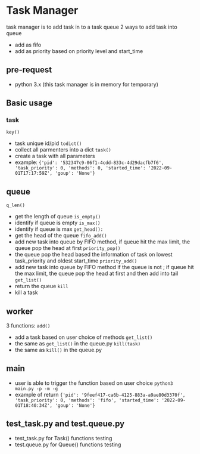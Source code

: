 # Task Manager
task manager is to add task in to a task queue
2 ways to add task into queue
- add as fifo
- add as priority based on priority level and start_time

## pre-request
- python 3.x
(this task manager is in memory for temporary)

## Basic usage
### task
`key()` 
- task unique id/pid
`todict()` 
- collect all parmenters into a dict
`task()` 
- create a task with all parameters 
- example: `{'pid': '532347c9-06f1-4cdd-833c-4d29dacfb7f6', 'task_priority': 0, 'methods': 0, 'started_time': '2022-09-01T17:17:59Z', 'goup': 'None'}`

## queue
`q_len()` 
- get the length of queue
`is_empty()` 
- identify if queue is empty
`is_max()` 
- identify if queue is max
`get_head():`
- get the head of the queue
`fifo_add()`
- add new task into queue by FIFO method, if queue hit the max limit, the queue pop the head at first
`priority_pop()`
- the queue pop the head based the information of task on lowest task_priority and oldest start_time
`priority_add()`
- add new task into queue by FIFO method if the queue is not ; if queue hit the max limit, the queue pop the head at first and then add into tail
`get_list()`
- return the queue
`kill`
- kill a task

## worker
3 functions:
`add()`
- add a task based on user choice of methods
`get_list()`
- the same as `get_list()` in the queue.py
`kill(task)`
- the same as `kill()` in the queue.py

## main
- user is able to trigger the function based on user choice
`python3 main.py -p -m -g`
- example of return `{'pid': '9feef417-ca6b-4125-883a-a9ae80d3370f', 'task_priority': 0, 'methods': 'fifo', 'started_time': '2022-09-01T18:40:34Z', 'goup': 'None'}`


## test_task.py and test.queue.py
- test_task.py for Task() functions testing
- test.queue.py for Queue() functions testing
